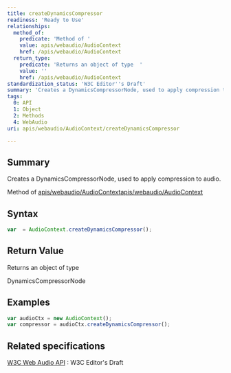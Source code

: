 ```yaml
---
title: createDynamicsCompressor
readiness: 'Ready to Use'
relationships:
  method_of:
    predicate: 'Method of '
    value: apis/webaudio/AudioContext
    href: /apis/webaudio/AudioContext
  return_type:
    predicate: 'Returns an object of type  '
    value: ''
    href: /apis/webaudio/AudioContext
standardization_status: 'W3C Editor''s Draft'
summary: 'Creates a DynamicsCompressorNode, used to apply compression to audio.'
tags:
  0: API
  1: Object
  2: Methods
  4: WebAudio
uri: apis/webaudio/AudioContext/createDynamicsCompressor

---
```

## <span>Summary</span>

Creates a DynamicsCompressorNode, used to apply compression to audio.

Method of [apis/webaudio/AudioContext](/apis/webaudio/AudioContext)[apis/webaudio/AudioContext](/apis/webaudio/AudioContext)

## <span>Syntax</span>

``` js
var  = AudioContext.createDynamicsCompressor();
```

## <span>Return Value</span>

Returns an object of type<span></span>

DynamicsCompressorNode

## <span>Examples</span>

``` js
var audioCtx = new AudioContext();
var compressor = audioCtx.createDynamicsCompressor();
```

## <span>Related specifications</span>

[W3C Web Audio API](http://webaudio.github.io/web-audio-api/)
:   W3C Editor's Draft
